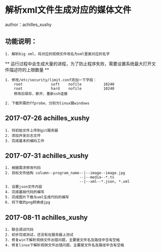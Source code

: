 # 解析xml文件生成对应的媒体文件
author：achilles_xushy
## 功能说明：
    1. 解析big xml，将对应的视频文件改名为xml里面对应的名字

** 运行过程中会生成大量的进程，为了防止程序失败，需要设置系统最大打开文件描述符的上限数量 **
    
    1. 修改/etc/security/limit.conf添加一下字段：
        root             soft    nofile          10240
        root             hard    nofile          10240
        修改后保存，断开，重新ssh连接
        
    2. 下载所需的ffprobe，分别为linux跟windows

## 2017-07-26 achilles_xushy
    1. 将初始文件上传到git服务器
    2. 添加开发日志文件
    3. 完成基本的编码工作
    
## 2017-07-31 achilles_xushy
    1. 根据需求修改代码
    2. 目标文件结构 column--program_name--|--image--image.jpg
                                      --|--media--*.ts
                                      --|--xml--*.json, *.xml
    3. 设置json文件内容
    4. 完成基础代码的编写
    5. 完成图片下载与xml生成代码的编写
    6. 将下载的png转换成jpg
    
## 2017-08-11 achilles_xushy
    1. 联合调试代码
    2. 初步完成测试，还没有在服务器上测试
    3. 修复win下解析视频文件出错问题，主要是文件名及路径中含有空格
    4. 修复linux下解析视频文件出错问题，主要是文件名及路径中含有空格
  

